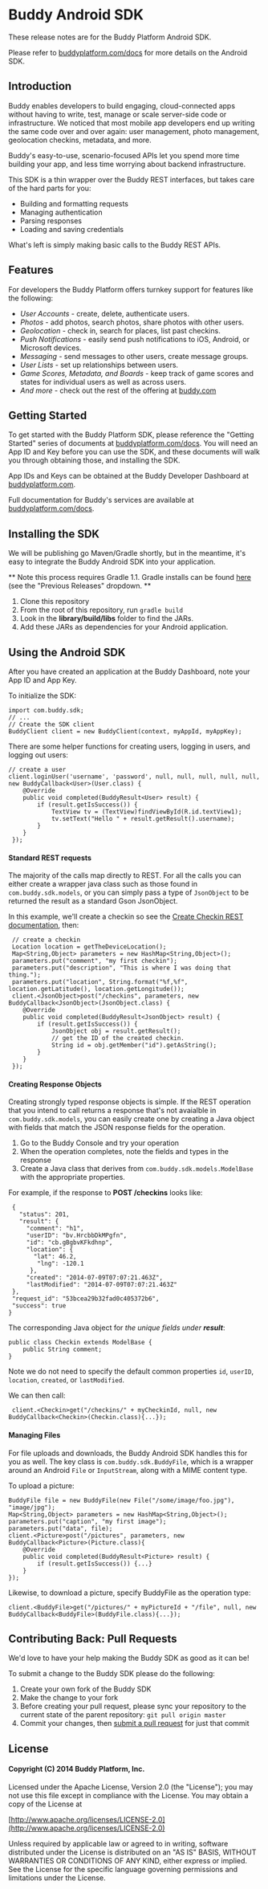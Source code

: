# Buddy Android SDK

These release notes are for the Buddy Platform Android SDK.

Please refer to [buddyplatform.com/docs](http://buddyplatform.com/docs) for more details on the Android SDK.

## Introduction

Buddy enables developers to build engaging, cloud-connected apps without having to write, test, manage or scale server-side code or infrastructure. We noticed that most mobile app developers end up writing the same code over and over again: user management, photo management, geolocation checkins, metadata, and more.  

Buddy's easy-to-use, scenario-focused APIs let you spend more time building your app, and less time worrying about backend infrastructure.  

This SDK is a thin wrapper over the Buddy REST interfaces, but takes care of the hard parts for you:

* Building and formatting requests
* Managing authentication
* Parsing responses
* Loading and saving credentials

What's left is simply making basic calls to the Buddy REST APIs.  

## Features

For developers the Buddy Platform offers turnkey support for features like the following:

* *User Accounts* - create, delete, authenticate users.
* *Photos* - add photos, search photos, share photos with other users.
* *Geolocation* - check in, search for places, list past checkins.
* *Push Notifications* - easily send push notifications to iOS, Android, or Microsoft devices.
* *Messaging* - send messages to other users, create message groups.
* *User Lists* - set up relationships between users.
* *Game Scores, Metadata, and Boards* - keep track of game scores and states for individual users as well as across users.
* *And more* - check out the rest of the offering at [buddy.com](http://buddy.com)

## Getting Started

To get started with the Buddy Platform SDK, please reference the "Getting Started" series of documents at [buddyplatform.com/docs](http://buddyplatform.com/docs). You will need an App ID and Key before you can use the SDK, and these documents will walk you through obtaining those, and installing the SDK.

App IDs and Keys can be obtained at the Buddy Developer Dashboard at [buddyplatform.com](http://buddyplatform.com).

Full documentation for Buddy's services are available at [buddyplatform.com/docs](http://buddyplatform.com/docs).

## Installing the SDK

We will be publishing go Maven/Gradle shortly, but in the meantime, it's easy to integrate the Buddy Android SDK into your application.

** Note this process requires Gradle 1.1.  Gradle installs can be found [here](http://www.gradle.org/downloads) (see the "Previous Releases" dropdown. **

1.  Clone this repository
2.  From the root of this repository, run `gradle build`
3.  Look in the **library/build/libs** folder to find the JARs.
4.  Add these JARs as dependencies for your Android application.

## Using the Android SDK

After you have created an application at the Buddy Dashboard, note your App ID and App Key.

To initialize the SDK:

    import com.buddy.sdk;
    // ...
    // Create the SDK client
    BuddyClient client = new BuddyClient(context, myAppId, myAppKey);
    
There are some helper functions for creating users, logging in users, and logging out users:  

    // create a user
    client.loginUser('username', 'password', null, null, null, null, null, new BuddyCallback<User>(User.class) {
   		@Override
   		public void completed(BuddyResult<User> result) {
   			if (result.getIsSuccess()) {
   				TextView tv = (TextView)findViewById(R.id.textView1);
   				tv.setText("Hello " + result.getResult().username);
   			}
   		}
	 });
	
#### Standard REST requests
	  
The majority of the calls map directly to REST.  For all the calls you can either create a wrapper java class such as those found in `com.buddy.sdk.models`, or you can simply pass a type of `JsonObject` to be returned the result as a standard Gson JsonObject.

In this example, we'll create a checkin so see the [Create Checkin REST documentation](http://buddyplatform.com/docs/Create%20Checkin/HTTP), then:
	 
 	 // create a checkin
 	 Location location = getTheDeviceLocation();
	 Map<String,Object> parameters = new HashMap<String,Object>();
	 parameters.put("comment", "my first checkin");
	 parameters.put("description", "This is where I was doing that thing.");
	 parameters.put("location", String.format("%f,%f", location.getLatitude(), location.getLongitude());
	 client.<JsonObject>post("/checkins", parameters, new BuddyCallback<JsonObject>(JsonObject.class) {
	    @Override
	    public void completed(BuddyResult<JsonObject> result) {
	        if (result.getIsSuccess()) {
	            JsonObject obj = result.getResult();
	            // get the ID of the created checkin.
	            String id = obj.getMember("id").getAsString();
	        }
	    }
	 });
	
#### Creating Response Objects

Creating strongly typed response objects is simple.  If the REST operation that you intend to call returns a response that's not avaialble in `com.buddy.sdk.models`, you can easily create one by creating a Java object with fields that match the JSON response fields for the operation.

1.  Go to the Buddy Console and try your operation
2.  When the operation completes, note the fields and types in the response
3.  Create a Java class that derives from `com.buddy.sdk.models.ModelBase` with the appropriate properties.

For example, if the response to **POST /checkins** looks like:


     {
       "status": 201,
       "result": {
         "comment": "h1",
         "userID": "bv.HrcbbDkMPgfn",
         "id": "cb.gBgbvKFkdhnp",
         "location": {
           "lat": 46.2,
            "lng": -120.1
          },
         "created": "2014-07-09T07:07:21.463Z",
         "lastModified": "2014-07-09T07:07:21.463Z"
     },
     "request_id": "53bcea29b32fad0c405372b6",
     "success": true
    }

The corresponding Java object for _the unique fields under **result**_:

    public class Checkin extends ModelBase {
        public String comment;
    }
    
Note we do not need to specify the default common properties `id`, `userID`, `location`, `created`, or `lastModified`.

We can then call:

     client.<Checkin>get("/checkins/" + myCheckinId, null, new BuddyCallback<Checkin>(Checkin.class){...});
	 
#### Managing Files

For file uploads and downloads, the Buddy Android SDK handles this for you as well.  The key class is `com.buddy.sdk.BuddyFile`, which is a wrapper around an
Android `File` or `InputStream`, along with a MIME content type.

To upload a picture:

    BuddyFile file = new BuddyFile(new File("/some/image/foo.jpg"), "image/jpg");
    Map<String,Object> parameters = new HashMap<String,Object>();
    parameters.put("caption", "my first image");
    parameters.put("data", file);
    client.<Picture>post("/pictures", parameters, new BuddyCallback<Picture>(Picture.class){
        @Override
        public void completed(BuddyResult<Picture> result) {
            if (result.getIsSuccess()) {...}
        }
    });
    	
Likewise, to download a picture, specify BuddyFile as the operation type:

    client.<BuddyFile>get("/pictures/" + myPictureId + "/file", null, new BuddyCallback<BuddyFile>(BuddyFile.class){...});


## Contributing Back: Pull Requests

We'd love to have your help making the Buddy SDK as good as it can be!

To submit a change to the Buddy SDK please do the following:

1. Create your own fork of the Buddy SDK
2. Make the change to your fork
3. Before creating your pull request, please sync your repository to the current state of the parent repository: ```git pull origin master```
4. Commit your changes, then [submit a pull request](https://help.github.com/articles/using-pull-requests) for just that commit

## License

#### Copyright (C) 2014 Buddy Platform, Inc.

Licensed under the Apache License, Version 2.0 (the "License"); you may not
use this file except in compliance with the License. You may obtain a copy of
the License at

  [http://www.apache.org/licenses/LICENSE-2.0](http://www.apache.org/licenses/LICENSE-2.0)

Unless required by applicable law or agreed to in writing, software
distributed under the License is distributed on an "AS IS" BASIS, WITHOUT
WARRANTIES OR CONDITIONS OF ANY KIND, either express or implied. See the
License for the specific language governing permissions and limitations under
the License.

